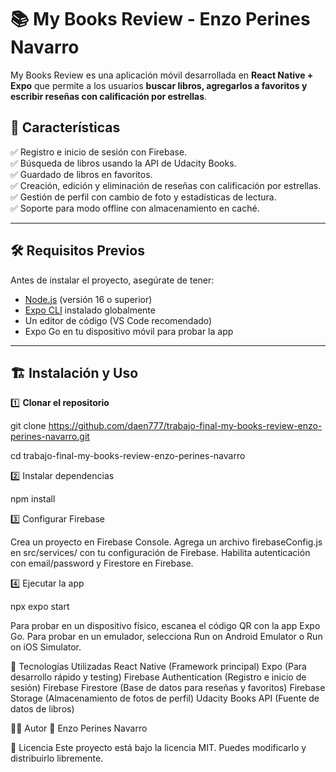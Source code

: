 # 📚 My Books Review - Enzo Perines Navarro  

My Books Review es una aplicación móvil desarrollada en **React Native + Expo** que permite a los usuarios **buscar libros, agregarlos a favoritos y escribir reseñas con calificación por estrellas**.  

## 🚀 Características  
✅ Registro e inicio de sesión con Firebase.  
✅ Búsqueda de libros usando la API de Udacity Books.  
✅ Guardado de libros en favoritos.  
✅ Creación, edición y eliminación de reseñas con calificación por estrellas.  
✅ Gestión de perfil con cambio de foto y estadísticas de lectura.  
✅ Soporte para modo offline con almacenamiento en caché.  

---

## 🛠️ **Requisitos Previos**  
Antes de instalar el proyecto, asegúrate de tener:  

- [Node.js](https://nodejs.org/) (versión 16 o superior)  
- [Expo CLI](https://docs.expo.dev/get-started/installation/) instalado globalmente  
- Un editor de código (VS Code recomendado)  
- Expo Go en tu dispositivo móvil para probar la app  

---

## 🏗 **Instalación y Uso**  

1️⃣ **Clonar el repositorio**  

git clone https://github.com/daen777/trabajo-final-my-books-review-enzo-perines-navarro.git

cd trabajo-final-my-books-review-enzo-perines-navarro

2️⃣ Instalar dependencias

npm install

3️⃣ Configurar Firebase

Crea un proyecto en Firebase Console.
Agrega un archivo firebaseConfig.js en src/services/ con tu configuración de Firebase.
Habilita autenticación con email/password y Firestore en Firebase.

4️⃣ Ejecutar la app

npx expo start

Para probar en un dispositivo físico, escanea el código QR con la app Expo Go.
Para probar en un emulador, selecciona Run on Android Emulator o Run on iOS Simulator.

🔧 Tecnologías Utilizadas
React Native (Framework principal)
Expo (Para desarrollo rápido y testing)
Firebase Authentication (Registro e inicio de sesión)
Firebase Firestore (Base de datos para reseñas y favoritos)
Firebase Storage (Almacenamiento de fotos de perfil)
Udacity Books API (Fuente de datos de libros)


👨‍💻 Autor
📌 Enzo Perines Navarro

📜 Licencia
Este proyecto está bajo la licencia MIT. Puedes modificarlo y distribuirlo libremente.

